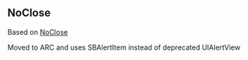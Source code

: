 ## NoClose

Based on [NoClose](https://github.com/Skylerk99/NoClose)

Moved to ARC and uses SBAlertItem instead of deprecated UIAlertView
